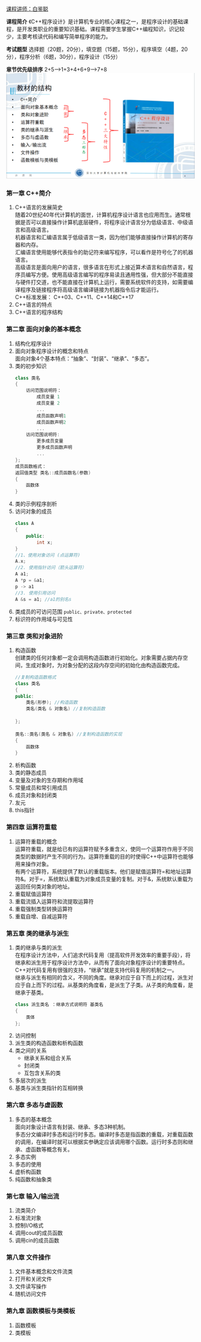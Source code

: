 [课程讲师：白鉴聪](https://csse.szu.edu.cn/pages/user/index?id=1214)

**课程简介**
《C++程序设计》是计算机专业的核心课程之一，是程序设计的基础课程，是开发类职业的重要知识基础。课程需要学生掌握C++编程知识，识记较少，主要考核读代码和编写简单程序的能力。

**考试题型**
选择题（20题，20分），填空题（15题，15分），程序填空（4题，20分），程序分析（6题，30分），程序设计（15分）

**章节优先级排序**
2+5-->1+3+4+6+9-->7+8
![image-20230305175320119](./assets/16780792181883.png)

### 第一章 C++简介
1. C++语言的发展简史  
    随着20世纪40年代计算机的面世，计算机程序设计语言也应用而生。通常根据是否可以直接操作计算机底层硬件，将程序设计语言分为低级语言、中级语言和高级语言。  
    机器语言和汇编语言属于低级语言一类，因为他们能够直接操作计算机的寄存器和内存。  
    汇编语言使用能够代表指令的助记符来编写程序，可以看作是符号化了的机器语言。  
    高级语言是面向用户的语言，很多语言在形式上接近算术语言和自然语言，程序员编写方便。使用高级语言编写的程序易读且通用性强，但大部分不能直接与硬件打交道，也不能直接在计算机上运行，需要系统软件的支持，如需要编译程序及链接程序将高级语言编译链接为机器指令后才能运行。    
    C++标准发展： C++03、C++11、C++14和C++17  
2. C++语言的特点
3. C++语言的程序结构

### 第二章 面向对象的基本概念
1. 结构化程序设计
2. 面向对象程序设计的概念和特点  
   面向对象4个基本特点：“抽象”、“封装”、“继承”、“多态”。  
3. 类的初步知识
    ```cpp
    class 类名
    {
        访问范围说明符：   
            成员变量 1
            成员变量 2
            ...
            成员函数声明1
            成员函数声明2
            ...
        访问范围说明符:
            更多成员变量
            更多成员函数声明
            ...
    };
    成员函数格式： 
    返回值类型 类名::成员函数名(参数)
    {
        函数体
    }
    ```
4. 类的示例程序剖析
5. 访问对象的成员
    ```cpp
    class A
    {
        public:
            int x;
    }
    //1、使用对象访问 (点运算符)
    A.x;
    //2. 使用指针访问（箭头运算符）
    A a1;
    A *p = &a1;
    p -> a1
    //3. 使用引用访问
    A &s = a1; //a1的别名s
    ```
6. 类成员的可访问范围
`public、private、protected`
7. 标识符的作用域与可见性
### 第三章 类和对象进阶
1. 构造函数  
    创建类的任何对象都一定会调用构造函数进行初始化。对象需要占据内存空间，生成对象时，为对象分配的这段内存空间的初始化由构造函数完成。
    ```cpp
    //复制构造函数格式
    class 类名
    {
    public:
        类名(形参); //构造函数
        类名(类名 & 对象名) //复制构造函数
        
    };

    类名::类名(类名 & 对象名) //复制构造函数的实现
    {
        函数体
    }
    ```
2. 析构函数
3. 类的静态成员
4. 变量及对象的生存期和作用域
5. 常量成员和常引用成员
6. 成员对象和封闭类
7. 友元
8. this指针
### 第四章 运算符重载
1. 运算符重载的概念  
    运算符重载，就是给已有的运算符赋予多重含义，使同一个运算符作用于不同类型的数据时产生不同的行为。运算符重载的目的时使得C++中运算符也能够用来操作对象。  
    有两个运算符，系统提供了默认的重载版本。他们是赋值运算符=和地址运算符&。对于=，系统默认重载为对象成员变量的复制。对于&，系统默认重载为返回任何类对象的地址。  
2. 重载赋值运算符
3. 重载流插入运算符和流提取运算符
4. 重载强制类型转换运算符
5. 重载自增、自减运算符
### 第五章 类的继承与派生
1. 类的继承与类的派生  
    在程序设计方法中，人们追求代码复用（提高软件开发效率的重要手段），将继承和派生用于程序设计方法中，从而有了面向对象程序设计的重要特点。C++对代码复用有很强的支持，“继承”就是支持代码复用的机制之一。  
    继承与派生有相同的含义，不同的角度。继承对应于自下而上的过程，派生对应于自上而下的过程。从基类的角度看，是派生了子类。从子类的角度看，是继承于基类。  
    ```cpp
    class 派生类名 ：继承方式说明符 基类名
    {
        类体
    };
    ```
2. 访问控制
3. 派生类的构造函数和析构函数
4. 类之间的关系
    - 继承关系和组合关系
    - 封闭类
    - 互包含关系的类
5. 多层次的派生
6. 基类与派生类指针的互相转换
### 第六章 多态与虚函数
1. 多态的基本概念  
    面向对象设计语言有封装、继承、多态3种机制。     
    多态分文编译时多态和运行时多态。编译时多态是指函数的重载，对重载函数的调用，在编译时就可以根据实参确定应该调用哪个函数。运行时多态则和继承、虚函数等概念有关。
2. 多态实例
3. 多态的使用
4. 虚析构函数
5. 纯函数和抽象类
### 第七章 输入/输出流
1. 流类简介
2. 标准流对象
3. 控制I/O格式
4. 调用cout的成员函数
5. 调用cin的成员函数
### 第八章 文件操作
1. 文件基本概念和文件流类
2. 打开和关闭文件
3. 文件读写操作
4. 随机访问文件
### 第九章 函数模板与类模板
1. 函数模板
2. 类模板


